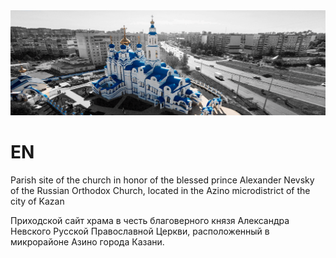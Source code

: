 <img src="img\website\headers\panorama_day.png" alt="foto church">
<h1>EN</h1>
<p>Parish site of the church in honor of the blessed prince Alexander Nevsky of the Russian Orthodox Church, located in the Azino microdistrict of the city of Kazan</p>
<p>Приходской сайт храма в честь благоверного князя Александра Невского Русской Православной Церкви, расположенный в микрорайоне Азино города Казани.</p>
